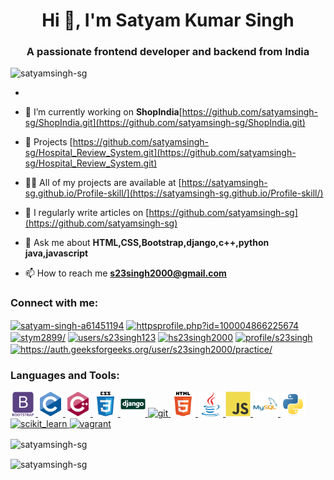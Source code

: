 <h1 align="center">Hi 👋, I'm Satyam Kumar Singh</h1>
<h3 align="center">A passionate frontend developer and backend from India</h3>

<p align="left"> <img src="https://komarev.com/ghpvc/?username=satyamsingh-sg&label=Profile%20views&color=0e75b6&style=flat" alt="satyamsingh-sg" /> </p>

- 
- 🔭 I’m currently working on **ShopIndia**[https://github.com/satyamsingh-sg/ShopIndia.git](https://github.com/satyamsingh-sg/ShopIndia.git)
- 
  🔭  Projects  [https://github.com/satyamsingh-sg/Hospital_Review_System.git](https://github.com/satyamsingh-sg/Hospital_Review_System.git)
- 👨‍💻 All of my projects are available at [https://satyamsingh-sg.github.io/Profile-skill/](https://satyamsingh-sg.github.io/Profile-skill/)

- 📝 I regularly write articles on [https://github.com/satyamsingh-sg](https://github.com/satyamsingh-sg)

- 💬 Ask me about **HTML,CSS,Bootstrap,django,c++,python java,javascript**

- 📫 How to reach me **s23singh2000@gmail.com**

<h3 align="left">Connect with me:</h3>
<p align="left">
<a href="https://linkedin.com/in/satyam-singh-a61451194" target="blank"><img align="center" src="https://cdn.jsdelivr.net/npm/simple-icons@3.0.1/icons/linkedin.svg" alt="satyam-singh-a61451194" height="30" width="40" /></a>
<a href="https://fb.com/httpsprofile.php?id=100004866225674" target="blank"><img align="center" src="https://cdn.jsdelivr.net/npm/simple-icons@3.0.1/icons/facebook.svg" alt="httpsprofile.php?id=100004866225674" height="30" width="40" /></a>
<a href="https://instagram.com/stym2899/" target="blank"><img align="center" src="https://cdn.jsdelivr.net/npm/simple-icons@3.0.1/icons/instagram.svg" alt="stym2899/" height="30" width="40" /></a>
<a href="https://www.codechef.com/users/users/s23singh123" target="blank"><img align="center" src="https://cdn.jsdelivr.net/npm/simple-icons@3.1.0/icons/codechef.svg" alt="users/s23singh123" height="30" width="40" /></a>
<a href="https://www.hackerrank.com/hs23singh2000" target="blank"><img align="center" src="https://cdn.jsdelivr.net/npm/simple-icons@3.0.1/icons/hackerrank.svg" alt="hs23singh2000" height="30" width="40" /></a>
<a href="https://codeforces.com/profile/profile/s23singh" target="blank"><img align="center" src="https://cdn.jsdelivr.net/npm/simple-icons@3.0.1/icons/codeforces.svg" alt="profile/s23singh" height="30" width="40" /></a>
<a href="https://auth.geeksforgeeks.org/user/https://auth.geeksforgeeks.org/user/s23singh2000/practice/" target="blank"><img align="center" src="https://cdn.jsdelivr.net/npm/simple-icons@3.0.1/icons/geeksforgeeks.svg" alt="https://auth.geeksforgeeks.org/user/s23singh2000/practice/" height="30" width="40" /></a>
</p>

<h3 align="left">Languages and Tools:</h3>
<p align="left"> <a href="https://getbootstrap.com" target="_blank"> <img src="https://raw.githubusercontent.com/devicons/devicon/master/icons/bootstrap/bootstrap-plain-wordmark.svg" alt="bootstrap" width="40" height="40"/> </a> <a href="https://www.cprogramming.com/" target="_blank"> <img src="https://raw.githubusercontent.com/devicons/devicon/master/icons/c/c-original.svg" alt="c" width="40" height="40"/> </a> <a href="https://www.w3schools.com/cpp/" target="_blank"> <img src="https://raw.githubusercontent.com/devicons/devicon/master/icons/cplusplus/cplusplus-original.svg" alt="cplusplus" width="40" height="40"/> </a> <a href="https://www.w3schools.com/css/" target="_blank"> <img src="https://raw.githubusercontent.com/devicons/devicon/master/icons/css3/css3-original-wordmark.svg" alt="css3" width="40" height="40"/> </a> <a href="https://www.djangoproject.com/" target="_blank"> <img src="https://raw.githubusercontent.com/devicons/devicon/master/icons/django/django-original.svg" alt="django" width="40" height="40"/> </a> <a href="https://git-scm.com/" target="_blank"> <img src="https://www.vectorlogo.zone/logos/git-scm/git-scm-icon.svg" alt="git" width="40" height="40"/> </a> <a href="https://www.w3.org/html/" target="_blank"> <img src="https://raw.githubusercontent.com/devicons/devicon/master/icons/html5/html5-original-wordmark.svg" alt="html5" width="40" height="40"/> </a> <a href="https://www.java.com" target="_blank"> <img src="https://raw.githubusercontent.com/devicons/devicon/master/icons/java/java-original.svg" alt="java" width="40" height="40"/> </a> <a href="https://developer.mozilla.org/en-US/docs/Web/JavaScript" target="_blank"> <img src="https://raw.githubusercontent.com/devicons/devicon/master/icons/javascript/javascript-original.svg" alt="javascript" width="40" height="40"/> </a> <a href="https://www.mysql.com/" target="_blank"> <img src="https://raw.githubusercontent.com/devicons/devicon/master/icons/mysql/mysql-original-wordmark.svg" alt="mysql" width="40" height="40"/> </a> <a href="https://www.python.org" target="_blank"> <img src="https://raw.githubusercontent.com/devicons/devicon/master/icons/python/python-original.svg" alt="python" width="40" height="40"/> </a> <a href="https://scikit-learn.org/" target="_blank"> <img src="https://upload.wikimedia.org/wikipedia/commons/0/05/Scikit_learn_logo_small.svg" alt="scikit_learn" width="40" height="40"/> </a> <a href="https://www.vagrantup.com/" target="_blank"> <img src="https://www.vectorlogo.zone/logos/vagrantup/vagrantup-icon.svg" alt="vagrant" width="40" height="40"/> </a> </p>

<p><img align="center" src="https://github-readme-stats.vercel.app/api/top-langs?username=satyamsingh-sg&show_icons=true&locale=en&layout=compact" alt="satyamsingh-sg" /></p>

<p><img align="center" src="https://github-readme-streak-stats.herokuapp.com/?user=satyamsingh-sg&" alt="satyamsingh-sg" /></p>
